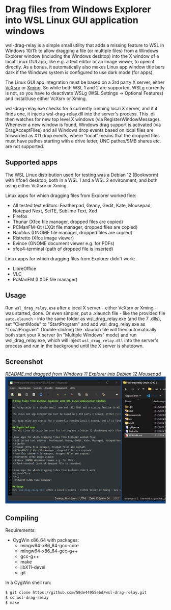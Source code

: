 # Drag files from Windows Explorer into WSL Linux GUI application windows

wsl-drag-relay is a simple small utility that adds a missing feature to WSL in Windows 10/11: to allow dragging a file (or multiple files) from a Windows Explorer window (including the Windows desktop) into the X window of a local Linux GUI app, like e.g. a text editor or an image viewer, to open it directly. As a bonus, it automatically also makes Linux app window title bars dark if the Windows system is configured to use dark mode (for apps).

The Linux GUI app integration must be based on a 3rd party X server, either [VcXsrv](https://sourceforge.net/projects/vcxsrv/) or [Xming](http://www.straightrunning.com/XmingNotes/). So while both WSL 1 and 2 are supported, WSLg currently is not, so you have to deactivate WSLg (WSL Settings -> Optional Features) and install/use either VcXsrv or Xming.

wsl-drag-relay.exe checks for a currently running local X server, and if it finds one, it injects wsl-drag-relay.dll into the server's process. This .dll then watches for new top level X windows (via RegisterWindowMessage). Whenever a new window is found, Windows drag support is activated (via DragAcceptFiles) and all Windows drop events based on local files are forwarded as X11 drop events, where "local" means that the dropped files must have pathes starting with a drive letter, UNC pathes/SMB shares etc. are not supported.

## Supported apps
The WSL Linux distribution used for testing was a Debian 12 (Bookworm) with Xfce4 desktop, both in a WSL 1 and a WSL 2 environment, and both using either VcXsrv or Xming.

Linux apps for which dragging files from Explorer worked fine:
- All tested text editors: Featherpad, Geany, Gedit, Kate, Mousepad, Notepad Next, SciTE, Sublime Text, Xed
- Firefox
- Thunar (Xfce file manager, dropped files are copied)
- PCManFM-Qt (LXQt file manager, dropped files are copied)
- Nautilus (GNOME file manager, dropped files are copied)
- Ristretto (Xfce image viewer)
- Evince (GNOME document viewer e.g. for PDFs)
- xfce4-terminal (path of dropped file is inserted)

Linux apps for which dragging files from Explorer didn't work:
- LibreOffice
- VLC
- PcManFM (LXDE file manager)

## Usage
Run `wsl_drag_relay.exe` after a local X server - either VcXsrv or Xming - was started, done. Or even simpler, put a .xlaunch file - like the provided file `auto.xlaunch` - into the same folder as wsl_drag_relay.exe (and the 7 .dlls), set "ClientMode" to "StartProgram" and add wsl_drag_relay.exe as "LocalProgram". Double-clicking the .xlaunch file will then automatically both start your X server (in "Multiple Windows" mode) and run wsl_drag_relay.exe, which will inject `wsl_drag_relay.dll` into the server's process and run in the background until the X server is shutdown.

## Screenshot

*README.md dragged from Windows 11 Explorer into Debian 12 Mousepad*  
![EREADME.md dragged from Windows 11 Explorer into Debian 12 Mousepad](screenshots/mousepad.png)

## Compiling
Requirements:
- CygWin x86_64 with packages:
    - mingw64-x86_64-gcc-core
    - mingw64-x86_64-gcc-g++
    - gcc-g++
    - make
    - libX11-devel
    - git

In a CygWin shell run:
```
$ git clone https://github.com/59de44955ebd/wsl-drag-relay.git
$ cd wsl-drag-relay
$ make
```